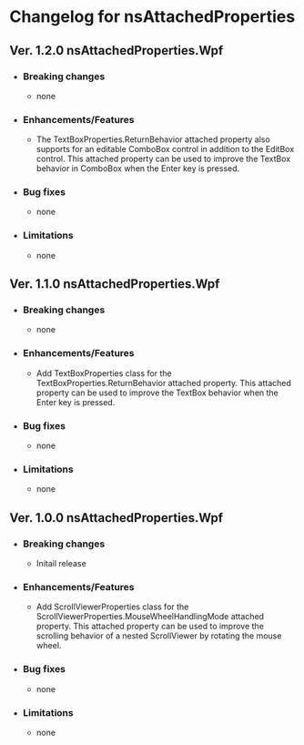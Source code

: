 # Changelog for nsAttachedProperties

## Ver. 1.2.0 nsAttachedProperties.Wpf

- ### Breaking changes
  - none

- ### Enhancements/Features
  - The TextBoxProperties.ReturnBehavior attached property also supports for an editable ComboBox control in addition to the EditBox control.
This attached property can be used to improve the TextBox behavior in ComboBox when the Enter key is pressed.

- ### Bug fixes
  - none

- ### Limitations
  - none

## Ver. 1.1.0 nsAttachedProperties.Wpf

- ### Breaking changes
  - none

- ### Enhancements/Features
  - Add TextBoxProperties class for the TextBoxProperties.ReturnBehavior attached property.
This attached property can be used to improve the TextBox behavior when the Enter key is pressed.

- ### Bug fixes
  - none

- ### Limitations
  - none

## Ver. 1.0.0 nsAttachedProperties.Wpf

- ### Breaking changes
  - Initail release

- ### Enhancements/Features
  - Add ScrollViewerProperties class for the ScrollViewerProperties.MouseWheelHandlingMode attached property.
This attached property can be used to improve the scrolling behavior of a nested ScrollViewer by rotating the mouse wheel.

- ### Bug fixes
  - none

- ### Limitations
  - none
